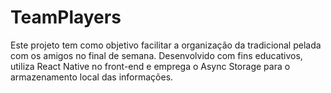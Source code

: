 # TeamPlayers
Este projeto tem como objetivo facilitar a organização da tradicional pelada com os amigos no final de semana. Desenvolvido com fins educativos, utiliza React Native no front-end e emprega o Async Storage para o armazenamento local das informações.
